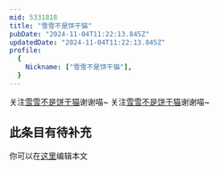```yaml
---
mid: 5331818
title: "雪雪不是饼干猫"
pubDate: "2024-11-04T11:22:13.845Z"
updatedDate: "2024-11-04T11:22:13.845Z"
profile:
  {
    Nickname: ["雪雪不是饼干猫"],
  }
---
```


关注[雪雪不是饼干猫](https://space.bilibili.com/5331818)谢谢喵~ 关注[雪雪不是饼干猫](https://space.bilibili.com/5331818)谢谢喵~

## 此条目有待补充
你可以在[这里](https://github.com/Yuhanawa/VTuber.ICU/edit/master/src/content/v/雪雪不是饼干猫/index.md)编辑本文
